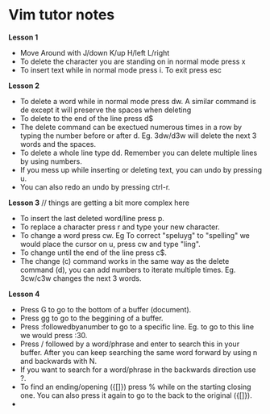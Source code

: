  # Vim tutor notes

**Lesson 1**

- Move Around with J/down K/up H/left L/right
- To delete the character you are standing on in normal mode press x
- To insert text while in normal mode press i. To exit press esc

**Lesson 2**

- To delete a word while in normal mode press dw. A similar command is de except it will preserve the spaces when deleting
- To delete to the end of the line press d$
- The delete command can be exectued numerous times in a row by typing the number before or after d. Eg. 3dw/d3w will delete the next 3 words and the spaces.
- To delete a whole line type dd. Remember you can delete multiple lines by using numbers.
- If you mess up while inserting or deleting text, you can undo by pressing u.
- You can also redo an undo by pressing ctrl-r.

**Lesson 3** // things are getting a bit more complex here

- To insert the last deleted word/line press p.
- To replace a character press r and type your new character.
- To change a word press cw. Eg To correct "speluyg" to "spelling" we would place the cursor on u, press cw and type "ling".
- To change until the end of the line press c$.
- The change (c) command works in the same way as the delete command (d), you can add numbers to iterate multiple times. Eg. 3cw/c3w changes the next 3 words.

**Lesson 4**

- Press G to go to the bottom of a buffer (document).
- Press gg to go to the beggining of a buffer.
- Press :followedbyanumber to go to a specific line. Eg. to go to this line we would press :30.
- Press / followed by a word/phrase and enter to search this in your buffer. After you can keep searching the same word forward by using n and backwards with N. 
- If you want to search for a word/phrase in the backwards direction use ?.
- To find an ending/opening ({[]}) press % while on the starting closing one. You can also press it again to go to the back to the original ({[]}).
- 
